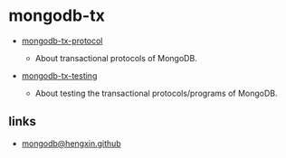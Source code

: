 # mongodb-tx

- [mongodb-tx-protocol](https://github.com/hengxin/mongodb-tx/blob/master/mongodb-tx-protocol.md)
  - About transactional protocols of MongoDB.

- [mongodb-tx-testing](https://github.com/hengxin/mongodb-tx/blob/master/mongodb-tx-testing.md)
  - About testing the transactional protocols/programs of MongoDB.

## links
- [mongodb@hengxin.github](https://github.com/hengxin/mongodb)